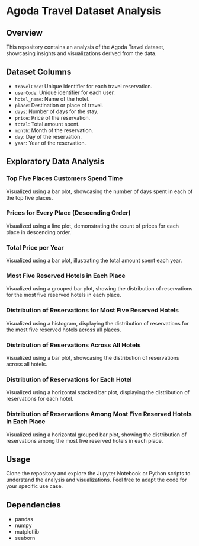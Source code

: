 # Agoda Travel Dataset Analysis

## Overview

This repository contains an analysis of the Agoda Travel dataset, showcasing insights and visualizations derived from the data.

## Dataset Columns

- `travelCode`: Unique identifier for each travel reservation.
- `userCode`: Unique identifier for each user.
- `hotel_name`: Name of the hotel.
- `place`: Destination or place of travel.
- `days`: Number of days for the stay.
- `price`: Price of the reservation.
- `total`: Total amount spent.
- `month`: Month of the reservation.
- `day`: Day of the reservation.
- `year`: Year of the reservation.

## Exploratory Data Analysis

### Top Five Places Customers Spend Time

Visualized using a bar plot, showcasing the number of days spent in each of the top five places.

### Prices for Every Place (Descending Order)

Visualized using a line plot, demonstrating the count of prices for each place in descending order.

### Total Price per Year
Visualized using a bar plot, illustrating the total amount spent each year.

### Most Five Reserved Hotels in Each Place
Visualized using a grouped bar plot, showing the distribution of reservations for the most five reserved hotels in each place.

### Distribution of Reservations for Most Five Reserved Hotels
Visualized using a histogram, displaying the distribution of reservations for the most five reserved hotels across all places.

### Distribution of Reservations Across All Hotels
Visualized using a bar plot, showcasing the distribution of reservations across all hotels.

### Distribution of Reservations for Each Hotel
Visualized using a horizontal stacked bar plot, displaying the distribution of reservations for each hotel.

### Distribution of Reservations Among Most Five Reserved Hotels in Each Place
Visualized using a horizontal grouped bar plot, showing the distribution of reservations among the most five reserved hotels in each place.

## Usage
Clone the repository and explore the Jupyter Notebook or Python scripts to understand the analysis and visualizations. Feel free to adapt the code for your specific use case.


## Dependencies
- pandas
- numpy
- matplotlib
- seaborn
